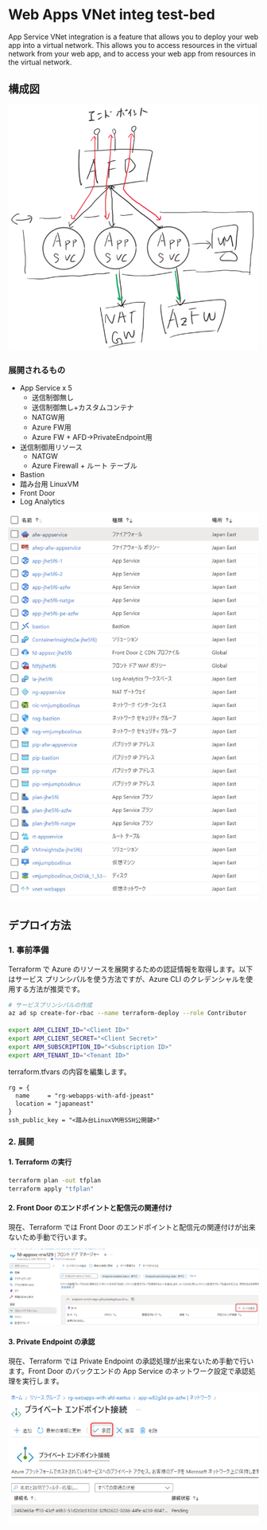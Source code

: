 # Web Apps VNet integ test-bed

App Service VNet integration is a feature that allows you to deploy your web app into a virtual network. This allows you to access resources in the virtual network from your web app, and to access your web app from resources in the virtual network.

## 構成図

![](images/ss.png)

### 展開されるもの

- App Service x 5
  - 送信制御無し
  - 送信制御無し+カスタムコンテナ
  - NATGW用
  - Azure FW用
  - Azure FW + AFD->PrivateEndpoint用
- 送信制御用リソース
  - NATGW
  - Azure Firewall + ルート テーブル
- Bastion
- 踏み台用 LinuxVM
- Front Door
- Log Analytics

![](images/ss4.png)

## デプロイ方法

### 1. 事前準備

Terraform で Azure のリソースを展開するための認証情報を取得します。以下はサービス プリンシパルを使う方法ですが、Azure CLI のクレデンシャルを使用する方法が推奨です。

```sh
# サービスプリンシパルの作成
az ad sp create-for-rbac --name terraform-deploy --role Contributor

export ARM_CLIENT_ID="<Client ID>"
export ARM_CLIENT_SECRET="<Client Secret>"
export ARM_SUBSCRIPTION_ID="<Subscription ID>"
export ARM_TENANT_ID="<Tenant ID>"
```

terraform.tfvars の内容を編集します。
```
rg = {
  name     = "rg-webapps-with-afd-jpeast"
  location = "japaneast"
}
ssh_public_key = "<踏み台LinuxVM用SSH公開鍵>"

```

### 2. 展開

#### 1. Terraform の実行

```sh
terraform plan -out tfplan
terraform apply "tfplan"
```

#### 2. Front Door のエンドポイントと配信元の関連付け

現在、Terraform では Front Door のエンドポイントと配信元の関連付けが出来ないため手動で行います。

![](images/ss3.png)

#### 3. Private Endpoint の承認

現在、Terraform では Private Endpoint の承認処理が出来ないため手動で行います。Front Door のバックエンドの App Service のネットワーク設定で承認処理を実行します。

![](images/ss2.png)
